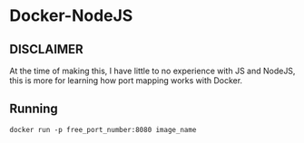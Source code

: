 # Docker-NodeJS

## DISCLAIMER

At the time of making this, I have little to no experience with JS and NodeJS, this is more for learning how port mapping works with Docker.

## Running

`docker run -p free_port_number:8080 image_name`
